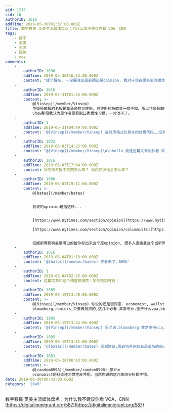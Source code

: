 ```yaml
---
aid: 1215
cid: 16
authorID: 1616
addTime: 2019-05-30T01:37:00.000Z
title: 数字移民 英美主流媒体盘点：为什么我不建议你看 VOA，CNN
tags:
    - 数字
    - 英美
    - 主流
    - 媒体
    - voa
comments:
    -
        authorID: 1696
        addTime: 2019-05-30T16:53:00.000Z
        content: "提个醒吧. 一定要注意是新闻还是opinion. 我对于现在很多主流媒体, 例如纽约时报, 华盛顿邮报不满的一点是他们影响力巨大的文章都是相对biased opinion.\n\nAP的问题在于member过多很多人都可以通过AP发新闻, 也造成了被渗透的问题. 之前王健的死, 刘强东强奸的新闻有几个有误导性的记得都是AP发出来的.\n\n新闻的话, 会推荐华尔街时报, 纽约时报, Bloomberg.\n\nThe Atlantic 一些专题会非常不错. 但是平是感觉存在感不高.\n\nThe Economist有一套自己的意识形态, 并且相对主动的会宣扬它. 相对来说你去看他不是看新闻而是看观点.\n\n让我比较惊讶的是原作者的这段.\n\n\"The Daily Show, 虽然一直知道 Daily Show 是偏自由派，但是当我看到绝大部分都认为不可信大于可信的时候，还是觉得很懵逼。我坚定地认为 Daily Show 都是基于事实的合理观点。 \U0001F602\"\n\nJohn Stewart走了之后我就没怎么看过了, 但是这个明明就是个时政脱口秀吧..\n\n@[Ciao](/member/Ciao) 希望支持Markdown格式."
    -
        authorID: 1616
        addTime: 2019-05-31T01:54:00.000Z
        content: >-
            @[Vinsep](/member/Vinsep)
            华盛顿邮报的老板是亚马逊的贝佐斯，贝佐斯和特朗普一向不和，所以华盛顿邮报没事就攻击特朗普；关于Daily
            Show那段我认为是作者是看脱口秀惯性习惯，一时改不了。
    -
        authorID: 1
        addTime: 2019-05-31T04:49:00.000Z
        content: '@[Vinsep](/member/Vinsep) 最讨厌格式化相关的处理代码……没多大必要，懒得弄了。'
    -
        authorID: 1832
        addTime: 2019-06-03T14:25:00.000Z
        content: "@[Vinsep](/member/Vinsep)\n\nhello 我是这篇文章的作者 回复如下\n\n我个人认为分辨事实与观点是一回事，但是愿意相信哪些是事实，哪些是观点是另一回事。多数人是把观点和事实混杂在一起的，我个人也是如此，愿意相信更符合自己观点的那部分事实。我认识到自己有这样的缺陷，所以也尊重其他持不同政治见解的人，that's how diversity works. 不要太认真嘛 \U0001F602\U0001F602"
    -
        authorID: 1816
        addTime: 2019-06-03T17:04:00.000Z
        content: 华尔街日报中文网怎么样？ 自由亚洲电台怎么样？
    -
        authorID: 1696
        addTime: 2019-06-03T19:11:00.000Z
        content: >-
            @[bates](/member/bates)


            我说的opinion是指这种...


            [https://www.nytimes.com/section/opinion](https://www.nytimes.com/section/opinion)  

            [https://www.nytimes.com/section/opinion/columnists](https://www.nytimes.com/section/opinion/columnists)


            纸媒新闻机构会很明白的给你标出来这个是opinion, 很多人直接拿这个当新闻看. 我希望更多能注意到的是这个.
    -
        authorID: 1616
        addTime: 2019-06-04T01:13:00.000Z
        content: '@[bates](/member/bates) 作者来了，NB啊'
    -
        authorID: 1
        addTime: 2019-06-04T02:15:00.000Z
        content: 这篇文章和这个博客都很赞！加外链加外链！
    -
        authorID: 1885
        addTime: 2019-06-19T13:40:00.000Z
        content: >-
            @[Vinsep](/member/Vinsep) 你说的还是很同意. economist, wallstreet journal,
            bloomberg,reuters,只要做投资的,这几个必看.非常专业.至于什么voa,bbc,ap啥的,随便看看就可以了,都不如看脱口秀.
    -
        authorID: 1885
        addTime: 2019-06-19T13:44:00.000Z
        content: '@[Vinsep](/member/Vinsep) 忘了说,bloomberg 非常支持ccp,反川普,立场问题大大的.'
    -
        authorID: 1885
        addTime: 2019-06-19T13:51:00.000Z
        content: '@[bates](/member/bates) 感谢建站,看到墙外网友真是莫名的感动,墙内太压抑.'
    -
        authorID: 1881
        addTime: 2019-06-20T00:43:00.000Z
        content: >-
            @[random8998](/member/random8998) 那the
            economist的社论还习惯性反共呢。当然你说的这几家纯分析都不错。
date: 2019-06-20T00:43:00.000Z
category: '2049'
---
```


数字移民 英美主流媒体盘点：为什么我不建议你看 VOA，CNN  
[https://digitalimmigrant.org/587](https://digitalimmigrant.org/587)
